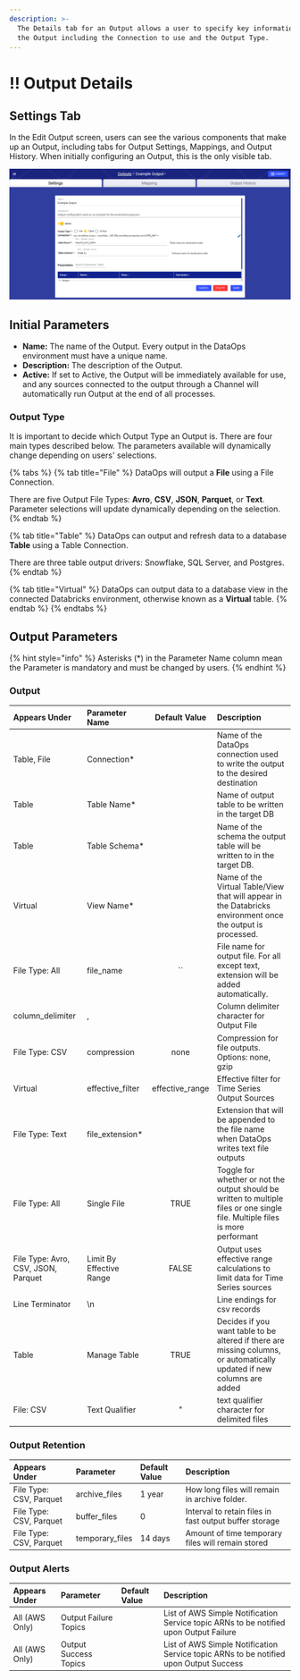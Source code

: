 ```yaml
---
description: >-
  The Details tab for an Output allows a user to specify key information about
  the Output including the Connection to use and the Output Type.
---
```


# !! Output Details

## Settings Tab

In the Edit Output screen, users can see the various components that make up an Output, including tabs for Output Settings, Mappings, and Output History. When initially configuring an Output, this is the only visible tab.

![](../../.gitbook/assets/image%20%28308%29.png)

## Initial Parameters

* **Name:** The name of the Output. Every output in the DataOps environment must have a unique name.
* **Description:** The description of the Output.
* **Active:** If set to Active, the Output will be immediately available for use, and any sources connected to the output through a Channel will automatically run Output at the end of all processes.

### Output Type

It is important to decide which Output Type an Output is. There are four main types described below. The parameters available will dynamically change depending on users' selections.

{% tabs %}
{% tab title="File" %}
DataOps will output a **File** using a File Connection.

There are five Output File Types: **Avro**, **CSV**, **JSON**, **Parquet**, or **Text**. Parameter selections will update dynamically depending on the selection.
{% endtab %}

{% tab title="Table" %}
DataOps can output and refresh data to a database **Table** using a Table Connection.

There are three table output drivers: Snowflake, SQL Server, and Postgres.
{% endtab %}

{% tab title="Virtual" %}
DataOps can output data to a database view in the connected Databricks environment, otherwise known as a **Virtual** table.
{% endtab %}
{% endtabs %}

## Output Parameters

{% hint style="info" %}
Asterisks \(\*\) in the Parameter Name column mean the Parameter is mandatory and must be changed by users.
{% endhint %}

### Output

| Appears Under | Parameter Name | Default Value | Description |
| :--- | :--- | :---: | :--- |
| Table, File | Connection\* |  | Name of the DataOps connection used to write the output to the desired destination |
| Table | Table Name\* |  | Name of output table to be written in the target DB |
| Table | Table Schema\* |  | Name of the schema the output table will be written to in the target DB. |
| Virtual | View Name\* |  | Name of the Virtual Table/View that will appear in the Databricks environment once the output is processed. |
| File Type: All | file\_name | \`\` | File name for output file. For all except text, extension will be added automatically. |
| column\_delimiter | , |  | Column delimiter character for Output File |
| File Type: CSV | compression | none | Compression for file outputs. Options: none, gzip |
| Virtual | effective\_filter | effective\_range | Effective filter for Time Series Output Sources |
| File Type: Text | file\_extension\* |  | Extension that will be appended to the file name when DataOps writes text file outputs |
| File Type: All | Single File | TRUE | Toggle for whether or not the output should be written to multiple files or one single file. Multiple files is more performant |
| File Type: Avro, CSV, JSON, Parquet | Limit By Effective Range | FALSE | Output uses effective range calculations to limit data for Time Series sources |
| Line Terminator | \n |  | Line endings for csv records |
| Table | Manage Table | TRUE | Decides if you want table to be altered if there are missing columns, or automatically updated if new columns are added |
| File: CSV | Text Qualifier | " | text qualifier character for delimited files |

### Output Retention

| Appears Under | Parameter | Default Value | Description |
| :--- | :--- | :--- | :--- |
| File Type: CSV, Parquet | archive\_files | 1 year | How long files will remain in archive folder. |
| File Type: CSV, Parquet | buffer\_files | 0 | Interval to retain files in fast output buffer storage |
| File Type: CSV, Parquet | temporary\_files | 14 days | Amount of time temporary files will remain stored |

### Output Alerts

| Appears Under | Parameter | Default Value | Description |
| :--- | :--- | :--- | :--- |
| All \(AWS Only\) | Output Failure Topics |  | List of AWS Simple Notification Service topic ARNs to be notified upon Output Failure |
| All \(AWS Only\) | Output Success Topics |  | List of AWS Simple Notification Service topic ARNs to be notified upon Output Success |

